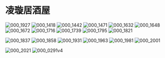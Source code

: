 # 凌璇居酒屋
![000_1927](https://user-images.githubusercontent.com/1933673/193625660-b2008f2f-550d-408f-93d8-e8ec4cc4b861.jpg)
![000_1418](https://user-images.githubusercontent.com/1933673/193625676-24639518-1872-496c-ac54-d659d2985647.jpg)
![000_1442](https://user-images.githubusercontent.com/1933673/193625681-224d4576-c0b6-44ad-a70d-a3821d601930.jpg)
![000_1471](https://user-images.githubusercontent.com/1933673/193625687-6b1549b2-415c-4315-952c-88ec1b3936ce.jpg)
![000_1632](https://user-images.githubusercontent.com/1933673/193625692-e21e480c-f6d8-4ac4-b09b-3fa80cfe363f.jpg)
![000_1648](https://user-images.githubusercontent.com/1933673/193625699-9e38025c-5ae7-490e-8ee3-67932d15dbc9.jpg)
![000_1672](https://user-images.githubusercontent.com/1933673/193625708-c93bb938-9e01-4ced-95df-01aa7741fc2e.jpg)
![000_1716](https://user-images.githubusercontent.com/1933673/193625712-b1ecf461-8493-4009-8603-5e7c5143c77a.jpg)
![000_1739](https://user-images.githubusercontent.com/1933673/193625717-de8316cf-51e5-41b8-94ee-7bb869614fa0.jpg)
![000_1795](https://user-images.githubusercontent.com/1933673/193625722-ca977513-f2f6-4353-b353-3b38e61b491d.jpg)
![000_1821](https://user-images.githubusercontent.com/1933673/193625728-eeaddf3d-cbd3-4ab7-ade4-79b01a936447.jpg)
<!-- ![000_1821v2](https://user-images.githubusercontent.com/1933673/193625735-f937296e-6b23-4d33-a4ab-da3a1075d324.jpg) -->
![000_1837](https://user-images.githubusercontent.com/1933673/193625742-666e03c9-7772-460b-9dec-9a90c423fc8a.jpg)
![000_1858](https://user-images.githubusercontent.com/1933673/193625744-05d343b1-5596-47ba-a3af-12e23be3d92c.jpg)
![000_1931](https://user-images.githubusercontent.com/1933673/193625759-19de366d-f0f0-4627-b6f2-42c6c1f5473a.jpg)
![000_1963](https://user-images.githubusercontent.com/1933673/193625763-ae2ce359-62e3-4ff1-a377-f2b9d230d746.jpg)
![000_1981](https://user-images.githubusercontent.com/1933673/193625769-78e61d9d-6c8d-4cd9-848d-860d361c1374.jpg)
![000_2001](https://user-images.githubusercontent.com/1933673/193625774-e97601ff-c522-4f5f-8cd1-12dd0b6cfaec.jpg)
<!-- ![000_2001v2](https://user-images.githubusercontent.com/1933673/193625781-8a24d759-439f-49d7-8a4b-931928e7fa7b.jpg) -->
![000_2021](https://user-images.githubusercontent.com/1933673/193625786-b7d7874b-48d2-4238-aae8-cce2ef1b47a3.jpg)
![000_0291v4](https://user-images.githubusercontent.com/1933673/193625669-bc5f0bfa-1b67-4072-b299-66d24984cddf.jpg)